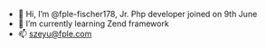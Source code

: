 - 👋 Hi, I’m @fple-fischer178, Jr. Php developer joined on 9th June
- 🌱 I’m currently learning Zend framework
- 📫 szeyu@fple.com

<!---
fple-fischer178/fple-fischer178 is a ✨ special ✨ repository because its `README.md` (this file) appears on your GitHub profile.
You can click the Preview link to take a look at your changes.
--->
